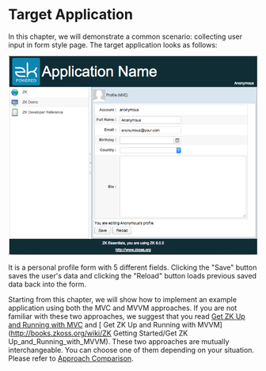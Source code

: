 # Target Application


In this chapter, we will demonstrate a common scenario: collecting user
input in form style page. The target application looks as follows:

![](/images/ze-ch5-app.png )

It is a personal profile form with 5 different fields. Clicking the
"Save" button saves the user's data and clicking the "Reload" button
loads previous saved data back into the form.

Starting from this chapter, we will show how to implement an example
application using both the MVC and MVVM approaches. If you are not
familiar with these two approaches, we suggest that you read [ Get ZK Up
and Running with
MVC](http://books.zkoss.org/wiki/ZK_Getting_Started/Get_ZK_Up_and_Running_with_MVC) and [
Get ZK Up and Running with
MVVM](http://books.zkoss.org/wiki/ZK Getting Started/Get ZK Up_and_Running_with_MVVM).
These two approaches are mutually interchangeable. You can choose one of
them depending on your situation. Please refer to [ Approach
Comparison](http://books.zkoss.org/wiki/ZK_Getting_Started/Get_ZK_Up_and_Running_with_MVVM#Approach_Comparison).

